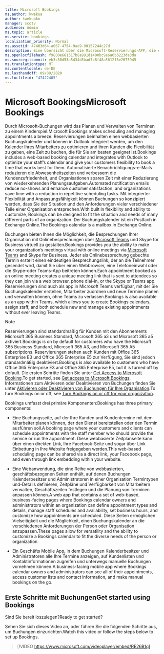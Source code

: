 ```yaml
---
title: Microsoft Bookings
ms.author: kwekua
author: kwekuako
manager: scotv
audience: Admin
ms.topic: article
ms.service: bookings
localization_priority: Normal
ms.assetid: 47403d64-a067-4754-9ae9-00157244c27d
description: Eine Übersicht über die Microsoft-Reservierungs-APP, die einen webbasierten Buchungskalender enthält und in Outlook integriert ist, um den Kalender Ihres Mitarbeiters zu optimieren und ihren Kunden Flexibilität bei der Buchung von Terminen zu bieten.
ms.openlocfilehash: f9880e661317b8a991d1400bc9a6a0b3223da3da
ms.sourcegitcommit: eb3c30d53a5434d8bad7c8f48a5612f3e2675945
ms.translationtype: MT
ms.contentlocale: de-DE
ms.lasthandoff: 09/09/2020
ms.locfileid: "47422405"
---
```

# <a name="microsoft-bookings"></a><span data-ttu-id="6ad19-103">Microsoft Bookings</span><span class="sxs-lookup"><span data-stu-id="6ad19-103">Microsoft Bookings</span></span>

<span data-ttu-id="6ad19-104">Durch Microsoft-Buchungen wird das Planen und Verwalten von Terminen zu einem Kinderspiel.</span><span class="sxs-lookup"><span data-stu-id="6ad19-104">Microsoft Bookings makes scheduling and managing appointments a breeze.</span></span> <span data-ttu-id="6ad19-105">Reservierungen beinhalten einen webbasierten Buchungskalender und können in Outlook integriert werden, um den Kalender Ihres Mitarbeiters zu optimieren und ihren Kunden die Flexibilität zu geben, eine Zeit zu buchen, die für Sie am besten geeignet ist.</span><span class="sxs-lookup"><span data-stu-id="6ad19-105">Bookings includes a web-based booking calendar and integrates with Outlook to optimize your staff’s calendar and give your customers flexibility to book a time that works best for them.</span></span> <span data-ttu-id="6ad19-106">Automatisierte Benachrichtigungs-e-Mails reduzieren die Abwesenheitszeiten und verbessern die Kundenzufriedenheit, und Organisationen sparen Zeit mit einer Reduzierung von wiederkehrenden Planungsaufgaben.</span><span class="sxs-lookup"><span data-stu-id="6ad19-106">Automated notification emails reduce no-shows and enhance customer satisfaction, and organizations save time with a reduction in repetitive scheduling tasks.</span></span> <span data-ttu-id="6ad19-107">Mit integrierter Flexibilität und Anpassungsfähigkeit können Buchungen so konzipiert werden, dass Sie der Situation und den Anforderungen vieler verschiedener Teile einer Organisation entsprechen.</span><span class="sxs-lookup"><span data-stu-id="6ad19-107">With built in flexibility and ability to customize, Bookings can be designed to fit the situation and needs of many different parts of an organization.</span></span> <span data-ttu-id="6ad19-108">Der Buchungskalender ist ein Postfach in Exchange Online.</span><span class="sxs-lookup"><span data-stu-id="6ad19-108">The Bookings calendar is a mailbox in Exchange Online.</span></span>

<span data-ttu-id="6ad19-109">Buchungen bieten Ihnen die Möglichkeit, die Besprechungen Ihrer Organisation mit Onlinebesprechungen über [Microsoft Teams](https://support.microsoft.com/office/overview-of-the-bookings-app-in-teams-7b8569e1-0c8a-444e-b712-d9968b05110b) und Skype for Business virtuell zu gestalten.</span><span class="sxs-lookup"><span data-stu-id="6ad19-109">Bookings provides you the ability to make your organization’s meetings virtual with online meetings via [Microsoft Teams](https://support.microsoft.com/office/overview-of-the-bookings-app-in-teams-7b8569e1-0c8a-444e-b712-d9968b05110b) and Skype for Business.</span></span> <span data-ttu-id="6ad19-110">Jeder als Onlinebesprechung gebuchte Termin erstellt einen eindeutigen Besprechungslink, der an die Teilnehmer gesendet wird, damit Sie über einen Webbrowser, eine Telefoneinwahl oder die Skype-oder Teams-App beitreten können.</span><span class="sxs-lookup"><span data-stu-id="6ad19-110">Each appointment booked as an online meeting creates a unique meeting link that is sent to attendees so they can join via a web browser, phone dial-in, or the Skype or Teams app.</span></span> <span data-ttu-id="6ad19-111">Reservierungen sind auch als app in Microsoft Teams verfügbar, mit der Sie Buchungskalender erstellen, Mitarbeiter zuordnen und neue Termine planen und verwalten können, ohne Teams zu verlassen.</span><span class="sxs-lookup"><span data-stu-id="6ad19-111">Bookings is also available as an app within Teams, which allows you to create Bookings calendars, assign staff, and both schedule new and manage existing appointments without ever leaving Teams.</span></span>

> [!NOTE]
> <span data-ttu-id="6ad19-112">Reservierungen sind standardmäßig für Kunden mit den Abonnements Microsoft 365 Business Standard, Microsoft 365 a3 und Microsoft 365 a5 aktiviert.</span><span class="sxs-lookup"><span data-stu-id="6ad19-112">Bookings is on by default for customers who have the Microsoft 365 Business Standard, Microsoft 365 A3, and Microsoft 365 A5 subscriptions.</span></span> <span data-ttu-id="6ad19-113">Reservierungen stehen auch Kunden mit Office 365 Enterprise E3 und Office 365 Enterprise E5 zur Verfügung, Sie sind jedoch standardmäßig deaktiviert.</span><span class="sxs-lookup"><span data-stu-id="6ad19-113">Bookings is also available to customers who have Office 365 Enterprise E3 and Office 365 Enterprise E5, but it is turned off by default.</span></span> <span data-ttu-id="6ad19-114">Die ersten Schritte finden Sie unter [Get Access to Microsoft Booking](get-access.md).</span><span class="sxs-lookup"><span data-stu-id="6ad19-114">To get started, see [Get access to Microsoft Bookings](get-access.md).</span></span> <span data-ttu-id="6ad19-115">Informationen zum Aktivieren oder Deaktivieren von Buchungen finden Sie unter [Aktivieren oder Deaktivieren von Buchungen für Ihre Organisation](turn-bookings-on-or-off.md).</span><span class="sxs-lookup"><span data-stu-id="6ad19-115">To turn Bookings on or off, see [Turn Bookings on or off for your organization](turn-bookings-on-or-off.md).</span></span>

<span data-ttu-id="6ad19-116">Bookings umfasst drei primäre Komponenten:</span><span class="sxs-lookup"><span data-stu-id="6ad19-116">Bookings has three primary components:</span></span>

- <span data-ttu-id="6ad19-117">Eine Buchungsseite, auf der Ihre Kunden und Kundentermine mit dem Mitarbeiter planen können, der den Dienst bereitstellen oder den Termin ausführen soll.</span><span class="sxs-lookup"><span data-stu-id="6ad19-117">A booking page where your customers and clients can schedule appointments with the staff member who should provide the service or run the appointment.</span></span> <span data-ttu-id="6ad19-118">Diese webbasierte Zeitplanseite kann über einen direkten Link, Ihre Facebook-Seite und sogar über Link Einbettung in Ihre Website freigegeben werden.</span><span class="sxs-lookup"><span data-stu-id="6ad19-118">This web-based scheduling page can be shared via a direct link, your Facebook page, and even through link embedding within your website.</span></span>

- <span data-ttu-id="6ad19-119">Eine Webanwendung, die eine Reihe von webbasierten, geschäftsbezogenen Seiten enthält, auf denen Buchungen Kalenderbesitzer und Administratoren in einer Organisation Termintypen und-Details definieren, Zeitpläne und Verfügbarkeit von Mitarbeitern verwalten, Geschäftszeiten festlegen und die Planung von Terminen anpassen können.</span><span class="sxs-lookup"><span data-stu-id="6ad19-119">A web app that contains a set of web-based, business-facing pages where Bookings calendar owners and administrators within an organization can define appointment types and details, manage staff schedules and availability, set business hours, and customize how appointments are scheduled.</span></span> <span data-ttu-id="6ad19-120">Diese Seiten ermöglichen Vielseitigkeit und die Möglichkeit, einen Buchungskalender an die verschiedenen Anforderungen der Person oder Organisation anzupassen.</span><span class="sxs-lookup"><span data-stu-id="6ad19-120">These pages allow for versatility and the ability to customize a Bookings calendar to fit the diverse needs of the person or organization.</span></span>

- <span data-ttu-id="6ad19-121">Ein Geschäfts Mobile App, in dem Buchungen Kalenderbesitzer und Administratoren alle Ihre Termine anzeigen, auf Kundenlisten und Kontaktinformationen zugreifen und unterwegs manuelle Buchungen vornehmen können.</span><span class="sxs-lookup"><span data-stu-id="6ad19-121">A business-facing mobile app where Bookings calendar owners and administrators can see all of their appointments, access customer lists and contact information, and make manual bookings on the go.</span></span>

## <a name="get-started-using-bookings"></a><span data-ttu-id="6ad19-122">Erste Schritte mit Buchungen</span><span class="sxs-lookup"><span data-stu-id="6ad19-122">Get started using Bookings</span></span>

<span data-ttu-id="6ad19-123">Sind Sie bereit loszulegen?</span><span class="sxs-lookup"><span data-stu-id="6ad19-123">Ready to get started?</span></span>

<span data-ttu-id="6ad19-124">Sehen Sie sich dieses Video an, oder führen Sie die folgenden Schritte aus, um Buchungen einzurichten.</span><span class="sxs-lookup"><span data-stu-id="6ad19-124">Watch this video or follow the steps below to set up Bookings.</span></span>

> [!VIDEO https://www.microsoft.com/videoplayer/embed/RE26B1q]
